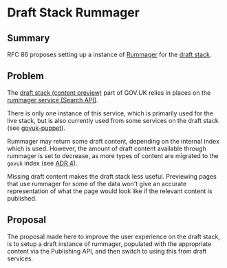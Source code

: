 # Draft Stack Rummager

## Summary

RFC 86 proposes setting up a instance of [Rummager][rummager] for the
[draft stack][draft-stack-docs].

## Problem

The [draft stack (content preview)][draft-stack-docs] part of GOV.UK
relies in places on the [rummager service (Search API)][rummager].

There is only one instance of this service, which is primarily used
for the live stack, but is also currently used from some services on
the draft stack (see [govuk-puppet][puppet-frontend-rummager-config]).

Rummager may return some draft content, depending on the internal
index which is used. However, the amount of draft content available
through rummager is set to decrease, as more types of content are
migrated to the `govuk` index (see [ADR 4][rummager-adr-4]).

Missing draft content makes the draft stack less useful. Previewing
pages that use rummager for some of the data won't give an accurate
representation of what the page would look like if the relevant
content is published.

## Proposal

The proposal made here to improve the user experience on the draft
stack, is to setup a draft instance of rummager, populated with the
appropriate content via the Publishing API, and then switch to using
this from draft services.

[rummager]: https://github.com/alphagov/rummager
[draft-stack-docs]: https://docs.publishing.service.gov.uk/manual/content-preview.html
[puppet-frontend-rummager-config]: https://github.com/alphagov/govuk-puppet/blob/3a874ba1afec98c0aeb7f34c9fe34128340e7363/modules/govuk/manifests/node/s_draft_frontend.pp#L24
[rummager-adr-4]: https://github.com/alphagov/rummager/blob/master/doc/arch/adr-004-transition-mainstream-to-publishing-api-index.md
